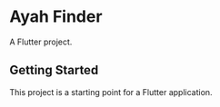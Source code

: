 # Ayah Finder

A Flutter project.

## Getting Started

This project is a starting point for a Flutter application.

